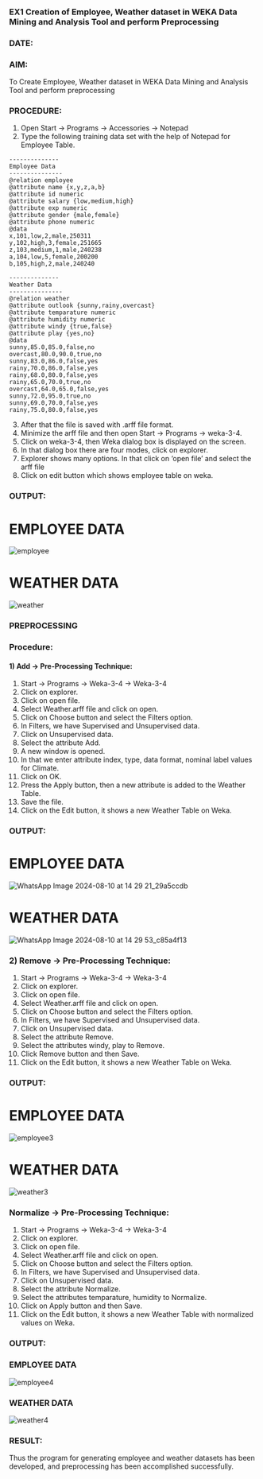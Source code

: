 ### EX1 Creation of Employee, Weather dataset in WEKA Data Mining and Analysis Tool and perform Preprocessing
### DATE: 
### AIM: 
 To Create Employee, Weather dataset in WEKA Data Mining and Analysis Tool and perform preprocessing
### PROCEDURE: 
1) Open Start -> Programs -> Accessories -> Notepad
2) Type the following training data set with the help of Notepad for Employee Table.

```
--------------
Employee Data
---------------
@relation employee
@attribute name {x,y,z,a,b}
@attribute id numeric
@attribute salary {low,medium,high}
@attribute exp numeric
@attribute gender {male,female}
@attribute phone numeric
@data
x,101,low,2,male,250311
y,102,high,3,female,251665
z,103,medium,1,male,240238
a,104,low,5,female,200200
b,105,high,2,male,240240

--------------
Weather Data
---------------
@relation weather
@attribute outlook {sunny,rainy,overcast}
@attribute temparature numeric
@attribute humidity numeric
@attribute windy {true,false}
@attribute play {yes,no}
@data
sunny,85.0,85.0,false,no
overcast,80.0,90.0,true,no
sunny,83.0,86.0,false,yes
rainy,70.0,86.0,false,yes
rainy,68.0,80.0,false,yes
rainy,65.0,70.0,true,no
overcast,64.0,65.0,false,yes
sunny,72.0,95.0,true,no
sunny,69.0,70.0,false,yes
rainy,75.0,80.0,false,yes
```
3) After that the file is saved with .arff file format.
4) Minimize the arff file and then open Start -> Programs -> weka-3-4.
5) Click on weka-3-4, then Weka dialog box is displayed on the screen.
6) In that dialog box there are four modes, click on explorer.
7) Explorer shows many options. In that click on ‘open file’ and select the arff file
8) Click on edit button which shows employee table on weka.

### OUTPUT:
# EMPLOYEE DATA

![employee](https://github.com/user-attachments/assets/ac0d28dc-ce93-4024-8fb5-e62eb710fe1a)

# WEATHER DATA

![weather](https://github.com/user-attachments/assets/a25e2658-78db-4cf6-a4c0-d2cb30582909)



### PREPROCESSING
### Procedure:
#### 1) Add -> Pre-Processing Technique:
1) Start -> Programs -> Weka-3-4 -> Weka-3-4
2) Click on explorer.
3) Click on open file.
4) Select Weather.arff file and click on open.
5) Click on Choose button and select the Filters option.
6) In Filters, we have Supervised and Unsupervised data.
7) Click on Unsupervised data.
8) Select the attribute Add.
9) A new window is opened.
10) In that we enter attribute index, type, data format, nominal label values for Climate.
11) Click on OK.
12) Press the Apply button, then a new attribute is added to the Weather Table.
13) Save the file.
14) Click on the Edit button, it shows a new Weather Table on Weka.

### OUTPUT:
# EMPLOYEE DATA

![WhatsApp Image 2024-08-10 at 14 29 21_29a5ccdb](https://github.com/user-attachments/assets/fc09e7cd-4310-4765-9096-e859df116b5e)


# WEATHER DATA

![WhatsApp Image 2024-08-10 at 14 29 53_c85a4f13](https://github.com/user-attachments/assets/43fac1bb-cc62-4570-8b26-e89d0fa04f58)


### 2) Remove -> Pre-Processing Technique:

1) Start -> Programs -> Weka-3-4 -> Weka-3-4
2) Click on explorer.
3) Click on open file.
4) Select Weather.arff file and click on open.
5) Click on Choose button and select the Filters option.
6) In Filters, we have Supervised and Unsupervised data.
7) Click on Unsupervised data.
8) Select the attribute Remove.
9) Select the attributes windy, play to Remove.
10) Click Remove button and then Save.
11) Click on the Edit button, it shows a new Weather Table on Weka.

### OUTPUT:
# EMPLOYEE DATA

![employee3](https://github.com/user-attachments/assets/8374cb22-3889-4577-86fe-734cebe87dc8)


# WEATHER DATA

![weather3](https://github.com/user-attachments/assets/1cf9813b-e34f-4324-a146-db876ebd622f)


### Normalize -> Pre-Processing Technique:

1) Start -> Programs -> Weka-3-4 -> Weka-3-4
2) Click on explorer.
3) Click on open file.
4) Select Weather.arff file and click on open.
5) Click on Choose button and select the Filters option.
6) In Filters, we have Supervised and Unsupervised data.
7) Click on Unsupervised data.
8) Select the attribute Normalize.
9) Select the attributes temparature, humidity to Normalize.
10) Click on Apply button and then Save.
11) Click on the Edit button, it shows a new Weather Table with normalized values on Weka.

### OUTPUT:
### EMPLOYEE DATA

![employee4](https://github.com/user-attachments/assets/00b4faf0-2851-4813-9e00-5cdc8f86da40)


### WEATHER DATA

![weather4](https://github.com/user-attachments/assets/c6f76358-a79d-4772-9db5-9e4d10f626d7)

### RESULT: 
  Thus the program for generating employee and weather datasets has been developed, and preprocessing has been accomplished successfully.
